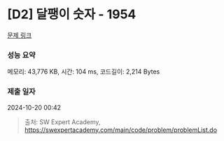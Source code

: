 # [D2] 달팽이 숫자 - 1954 

[문제 링크](https://swexpertacademy.com/main/code/problem/problemDetail.do?contestProbId=AV5PobmqAPoDFAUq) 

### 성능 요약

메모리: 43,776 KB, 시간: 104 ms, 코드길이: 2,214 Bytes

### 제출 일자

2024-10-20 00:42



> 출처: SW Expert Academy, https://swexpertacademy.com/main/code/problem/problemList.do
